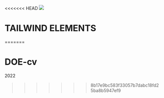 <<<<<<< HEAD
<a href="https://mdbootstrap.com"><img src="https://mdbootstrap.com/img/Marketing/general/logo/medium/mdb-r.png"></a>

# TAILWIND ELEMENTS
=======
# DOE-cv
2022
>>>>>>> 8b17e9bc583f33057b7dabc18fd25ba8b5947ef9
